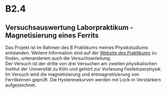 # B2.4

## Versuchsauswertung Laborpraktikum - Magnetisierung eines Ferrits
Das Projekt ist im Rahmen des B Praktikums meines Physikstudiums entstanden. Weitere Information sind auf der [Website des Praktikums](https://ikp.uni-koeln.de/students/praktika/praktikum-b/) zu finden, unteranderem auch die Versuchsanleitung. <br>
Der Versuch ist der dritte von drei Versuchen am zweiten physikalischen Institut der Universität zu Köln und gehört zur Vorlesung Festkörperphysik. 
Im Versuch wird die magnetisierung und entmagnetisierung von Ferritkernen geprüft. Die Hysteresekurven werden mit Lock-in Verstärkern aufgezeichnet.
